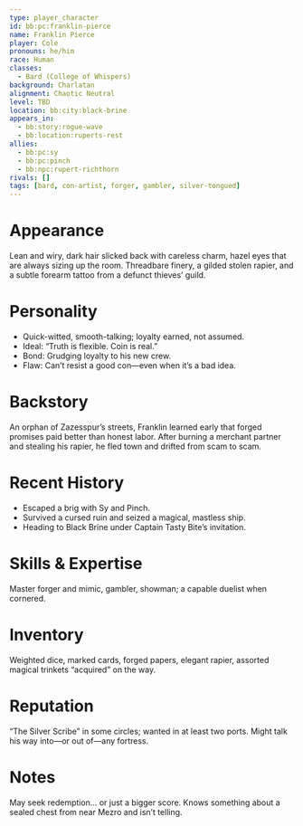 ```yaml
---
type: player_character
id: bb:pc:franklin-pierce
name: Franklin Pierce
player: Cole
pronouns: he/him
race: Human
classes:
  - Bard (College of Whispers)
background: Charlatan
alignment: Chaotic Neutral
level: TBD
location: bb:city:black-brine
appears_in:
  - bb:story:rogue-wave
  - bb:location:ruperts-rest
allies:
  - bb:pc:sy
  - bb:pc:pinch
  - bb:npc:rupert-richthorn
rivals: []
tags: [bard, con-artist, forger, gambler, silver-tongued]
---
```

# Appearance
Lean and wiry, dark hair slicked back with careless charm, hazel eyes that are always sizing up the room. Threadbare finery, a gilded stolen rapier, and a subtle forearm tattoo from a defunct thieves’ guild.

# Personality
- Quick-witted, smooth-talking; loyalty earned, not assumed.  
- Ideal: “Truth is flexible. Coin is real.”  
- Bond: Grudging loyalty to his new crew.  
- Flaw: Can’t resist a good con—even when it’s a bad idea.

# Backstory
An orphan of Zazesspur’s streets, Franklin learned early that forged promises paid better than honest labor. After burning a merchant partner and stealing his rapier, he fled town and drifted from scam to scam.

# Recent History
- Escaped a brig with Sy and Pinch.  
- Survived a cursed ruin and seized a magical, mastless ship.  
- Heading to Black Brine under Captain Tasty Bite’s invitation.

# Skills & Expertise
Master forger and mimic, gambler, showman; a capable duelist when cornered.

# Inventory
Weighted dice, marked cards, forged papers, elegant rapier, assorted magical trinkets “acquired” on the way.

# Reputation
“The Silver Scribe” in some circles; wanted in at least two ports. Might talk his way into—or out of—any fortress.

# Notes
May seek redemption… or just a bigger score. Knows something about a sealed chest from near Mezro and isn’t telling.
